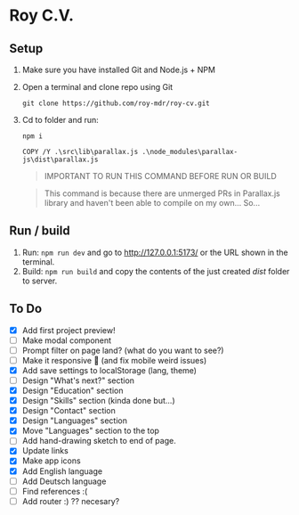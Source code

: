 # Roy C.V.

## Setup

1. Make sure you have installed Git and Node.js + NPM

1. Open a terminal and clone repo using Git

    `git clone https://github.com/roy-mdr/roy-cv.git`

1. Cd to folder and run:

    `npm i`

    `COPY /Y .\src\lib\parallax.js .\node_modules\parallax-js\dist\parallax.js`

    > IMPORTANT TO RUN THIS COMMAND BEFORE RUN OR BUILD

    > This command is because there are unmerged PRs in Parallax.js library and haven't been able to compile on my own... So...

## Run / build

1. Run: `npm run dev` and go to http://127.0.0.1:5173/ or the URL shown in the terminal.
1. Build: `npm run build` and copy the contents of the just created *dist* folder to server.

## To Do

- [x] Add first project preview!
- [ ] Make modal component
- [ ] Prompt filter on page land? (what do you want to see?)
- [ ] Make it responsive 😬 (and fix mobile weird issues)
- [x] Add save settings to localStorage (lang, theme)
- [ ] Design "What's next?" section
- [x] Design "Education" section
- [x] Design "Skills" section (kinda done but...)
- [x] Design "Contact" section
- [x] Design "Languages" section
- [x] Move "Languages" section to the top
- [ ] Add hand-drawing sketch to end of page.
- [x] Update links
- [x] Make app icons
- [x] Add English language
- [ ] Add Deutsch language
- [ ] Find references :(
- [ ] Add router :) ?? necesary?